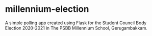 # millennium-election
A simple polling app created using Flask for the Student Council Body Election 2020-2021 in The PSBB Millennium School, Gerugambakkam. 
